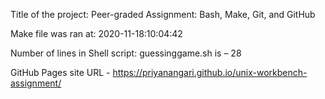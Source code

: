 Title of the project: Peer-graded Assignment: Bash, Make, Git, and GitHub 

Make file was ran at: 2020-11-18:10:04:42

Number of lines in Shell script: guessinggame.sh is – 28 

GitHub Pages site URL - https://priyanangari.github.io/unix-workbench-assignment/

